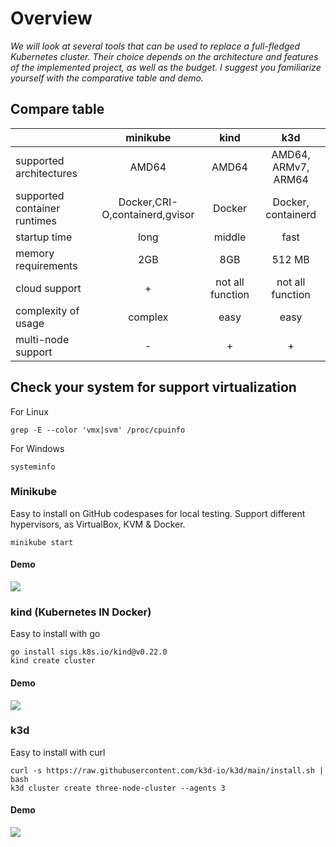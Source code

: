 # Overview
*We will look at several tools that can be used to replace a full-fledged Kubernetes cluster. Their choice depends on the architecture and features of the implemented project, as well as the budget. I suggest you familiarize yourself with the comparative table and demo.*

## Compare table

|       | minikube  | kind  | k3d |
|---    |   :---------: |   :---------: |  :---------: |
| supported architectures	|   AMD64   |   AMD64	|   AMD64, ARMv7, ARM64
| supported container runtimes	| Docker,CRI-O,containerd,gvisor    | Docker    | Docker, containerd
| startup time | long |    middle	|   fast    |
| memory requirements |	2GB |	8GB |   512 MB  |
| cloud support |  + | not all function   | not all function  |
| complexity of usage | complex | easy |    easy    |
| multi-node support |	- | + |  + |

## Check your system for support virtualization
For Linux
```
grep -E --color 'vmx|svm' /proc/cpuinfo
```
For Windows
```
systeminfo

```

### **Minikube** 
Easy to install on GitHub codespases for local testing.
Support different hypervisors, as VirtualBox, KVM & Docker.

```
minikube start
```
#### Demo
![](.data/demo_minikube.gif)

### **kind (Kubernetes IN Docker)**
Easy to install with go

```
go install sigs.k8s.io/kind@v0.22.0
kind create cluster
```
#### Demo
![](.data/demo_kind.gif)

### **k3d**
Easy to install with curl

```
curl -s https://raw.githubusercontent.com/k3d-io/k3d/main/install.sh | bash
k3d cluster create three-node-cluster --agents 3
```
#### Demo
![](.data/demo_k3d.gif)